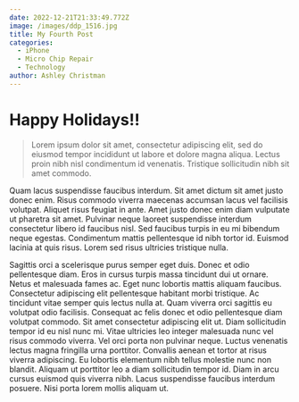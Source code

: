 ```yaml
---
date: 2022-12-21T21:33:49.772Z
image: /images/ddp_1516.jpg
title: My Fourth Post
categories:
  - iPhone
  - Micro Chip Repair
  - Technology
author: Ashley Christman
---
```

# H﻿appy Holidays!!

> Lorem ipsum dolor sit amet, consectetur adipiscing elit, sed do eiusmod tempor incididunt ut labore et dolore magna aliqua. Lectus proin nibh nisl condimentum id venenatis. Tristique sollicitudin nibh sit amet commodo. 

Quam lacus suspendisse faucibus interdum. Sit amet dictum sit amet justo donec enim. Risus commodo viverra maecenas accumsan lacus vel facilisis volutpat. Aliquet risus feugiat in ante. Amet justo donec enim diam vulputate ut pharetra sit amet. Pulvinar neque laoreet suspendisse interdum consectetur libero id faucibus nisl. Sed faucibus turpis in eu mi bibendum neque egestas. Condimentum mattis pellentesque id nibh tortor id. Euismod lacinia at quis risus. Lorem sed risus ultricies tristique nulla.

Sagittis orci a scelerisque purus semper eget duis. Donec et odio pellentesque diam. Eros in cursus turpis massa tincidunt dui ut ornare. Netus et malesuada fames ac. Eget nunc lobortis mattis aliquam faucibus. Consectetur adipiscing elit pellentesque habitant morbi tristique. Ac tincidunt vitae semper quis lectus nulla at. Quam viverra orci sagittis eu volutpat odio facilisis. Consequat ac felis donec et odio pellentesque diam volutpat commodo. Sit amet consectetur adipiscing elit ut. Diam sollicitudin tempor id eu nisl nunc mi. Vitae ultricies leo integer malesuada nunc vel risus commodo viverra. Vel orci porta non pulvinar neque. Luctus venenatis lectus magna fringilla urna porttitor. Convallis aenean et tortor at risus viverra adipiscing. Eu lobortis elementum nibh tellus molestie nunc non blandit. Aliquam ut porttitor leo a diam sollicitudin tempor id. Diam in arcu cursus euismod quis viverra nibh. Lacus suspendisse faucibus interdum posuere. Nisi porta lorem mollis aliquam ut.